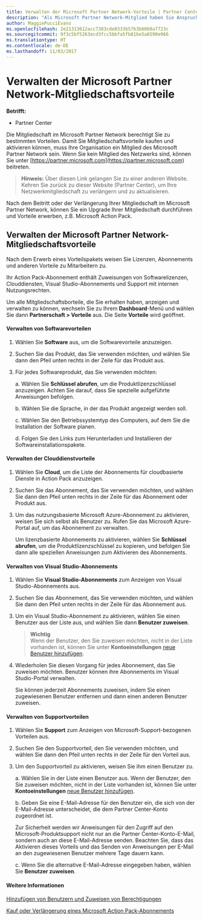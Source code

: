 ```yaml
---
title: Verwalten der Microsoft Partner Network-Vorteile | Partner Center
description: "Als Microsoft Partner Network-Mitglied haben Sie Anspruch auf bestimmte Mitgliedschaftsvorteile. Erläutert das Aktivieren und Verwalten Ihre Mitgliedschaftsvorteile im Partner Center."
author: MaggiePucciEvans
ms.openlocfilehash: 2e21313612acc7383cde0333b57b3b6068a7723c
ms.sourcegitcommit: 9f3c5bf5263ecd3fcc5bbfa5fb81be5a6590e966
ms.translationtype: HT
ms.contentlocale: de-DE
ms.lasthandoff: 11/03/2017
---
```

# <a name="manage-your-microsoft-partner-network-membership-benefits"></a>Verwalten der Microsoft Partner Network-Mitgliedschaftsvorteile

**Betrifft:**

-  Partner Center

Die Mitgliedschaft im Microsoft Partner Network berechtigt Sie zu bestimmten Vorteilen. Damit Sie Mitgliedschaftsvorteile kaufen und aktivieren können, muss Ihre Organisation ein Mitglied des Microsoft Partner Network sein. Wenn Sie kein Mitglied des Netzwerks sind, können Sie unter [https://partner.microsoft.com](https://partner.microsoft.com) beitreten.

>**Hinweis:** Über diesen Link gelangen Sie zu einer anderen Website. Kehren Sie zurück zu dieser Website (Partner Center), um Ihre Netzwerkmitgliedschaft zu verlängern und zu aktualisieren.

Nach dem Beitritt oder der Verlängerung Ihrer Mitgliedschaft im Microsoft Partner Network, können Sie ein Upgrade Ihrer Mitgliedschaft durchführen und Vorteile erwerben, z.B. Microsoft Action Pack.


## <a name="manage-your-membership-benefits"></a>Verwalten der Microsoft Partner Network-Mitgliedschaftsvorteile

Nach dem Erwerb eines Vorteilspakets weisen Sie Lizenzen, Abonnements und anderen Vorteile zu Mitarbeitern zu. 

Ihr Action Pack-Abonnement enthält Zuweisungen von Softwarelizenzen, Clouddiensten, Visual Studio-Abonnements und Support mit internen Nutzungsrechten. 

Um alle Mitgliedschaftsborteile, die Sie erhalten haben, anzeigen und verwalten zu können, wechseln Sie zu Ihrem **Dashboard**-Menü und wählen Sie dann **Partnerschaft > Vorteile** aus. Die Seite **Vorteile** wird geöffnet. 

#### <a name="manage-software-benefits"></a>Verwalten von Softwarevorteilen

1.  Wählen Sie **Software** aus, um die Softwarevorteile anzuzeigen. 

2.  Suchen Sie das Produkt, das Sie verwenden möchten, und wählen Sie dann den Pfeil unten rechts in der Zeile für das Produkt aus. 

3. Für jedes Softwareprodukt, das Sie verwenden möchten:

    a. Wählen Sie **Schlüssel abrufen**, um die Produktlizenzschlüssel anzuzeigen. Achten Sie darauf, dass Sie spezielle aufgeführte Anweisungen befolgen.

    b. Wählen Sie die Sprache, in der das Produkt angezeigt werden soll.

    c. Wählen Sie den Betriebssystemtyp des Computers, auf dem Sie die Installation der Software planen.

    d. Folgen Sie den Links zum Herunterladen und Installieren der Softwareinstallationspakete.


#### <a name="manage-cloud-services-benefits"></a>Verwalten der Clouddienstvorteile

1. Wählen Sie **Cloud**, um die Liste der Abonnements für cloudbasierte Dienste in Action Pack anzuzeigen.

2. Suchen Sie das Abonnement, das Sie verwenden möchten, und wählen Sie dann den Pfeil unten rechts in der Zeile für das Abonnement oder Produkt aus. 

3. Um das nutzungsbasierte Microsoft Azure-Abonnement zu aktivieren, weisen Sie sich selbst als Benutzer zu. Rufen Sie das Microsoft Azure-Portal auf, um das Abonnement zu verwalten.

    Um lizenzbasierte Abonnements zu aktivieren, wählen Sie **Schlüssel abrufen**, um die Produktlizenzschlüssel zu kopieren, und befolgen Sie dann alle speziellen Anweisungen zum Aktivieren des Abonnements.  


#### <a name="manage-visual-studio-subscriptions"></a>Verwalten von Visual Studio-Abonnements

1. Wählen Sie **Visual Studio-Abonnements** zum Anzeigen von Visual Studio-Abonnements aus. 

2. Suchen Sie das Abonnement, das Sie verwenden möchten, und wählen Sie dann den Pfeil unten rechts in der Zeile für das Abonnement aus. 

3. Um ein Visual Studio-Abonnement zu aktivieren, wählen Sie einen Benutzer aus der Liste aus, und wählen Sie dann **Benutzer zuweisen**. 

    >**Wichtig**<br>
Wenn der Benutzer, den Sie zuweisen möchten, nicht in der Liste vorhanden ist, können Sie unter **Kontoeinstellungen** [neue Benutzer hinzufügen](create-user-accounts-and-set-permissions.md).

3. Wiederholen Sie diesen Vorgang für jedes Abonnement, das Sie zuweisen möchten. Benutzer können ihre Abonnements im Visual Studio-Portal verwalten. 

    Sie können jederzeit Abonnements zuweisen, indem Sie einen zugewiesenen Benutzer entfernen und dann einen anderen Benutzer zuweisen. 


#### <a name="manage-support-benefits"></a>Verwalten von Supportvorteilen

1. Wählen Sie **Support** zum Anzeigen von Microsoft-Support-bezogenen Vorteilen aus. 

2. Suchen Sie den Supportvorteil, den Sie verwenden möchten, und wählen Sie dann den Pfeil unten rechts in der Zeile für den Vorteil aus. 

3. Um den Supportvorteil zu aktivieren, weisen Sie ihm einen Benutzer zu. 
   
    a.  Wählen Sie in der Liste einen Benutzer aus. Wenn der Benutzer, den Sie zuweisen möchten, nicht in der Liste vorhanden ist, können Sie unter **Kontoeinstellungen** [neue Benutzer hinzufügen](create-user-accounts-and-set-permissions.md).

    b.  Geben Sie eine E-Mail-Adresse für den Benutzer ein, die sich von der E-Mail-Adresse unterscheidet, die dem Partner Center-Konto zugeordnet ist. 
    
    Zur Sicherheit werden wir Anweisungen für den Zugriff auf den Microsoft-Produktsupport nicht nur an die Partner Center-Konto-E-Mail, sondern auch an diese E-Mail-Adresse senden. Beachten Sie, dass das Aktivieren dieses Vorteils und das Senden von Anweisungen per E-Mail an den zugewiesenen Benutzer mehrere Tage dauern kann.    
    
    c.  Wenn Sie die alternative E-Mail-Adresse eingegeben haben, wählen Sie **Benutzer zuweisen**. 


#### <a name="see-also"></a>Weitere Informationen

[Hinzufügen von Benutzern und Zuweisen von Berechtigungen](create-user-accounts-and-set-permissions.md)

[Kauf oder Verlängerung eines Microsoft Action Pack-Abonnements](mpn-get-action-pack.md)


